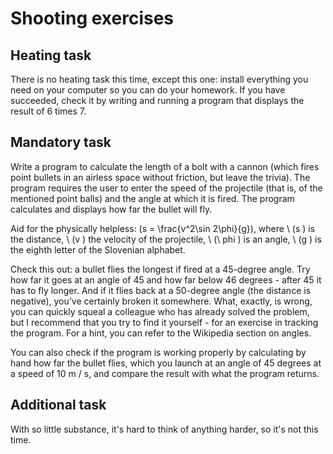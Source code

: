 # Shooting exercises
## Heating task
There is no heating task this time, except this one: install everything you need on your computer so you can do your homework. If you have succeeded, check it by writing and running a program that displays the result of  6 times 7.

## Mandatory task
Write a program to calculate the length of a bolt with a cannon (which fires point bullets in an airless space without friction, but leave the trivia). The program requires the user to enter the speed of the projectile (that is, of the mentioned point balls) and the angle at which it is fired. The program calculates and displays how far the bullet will fly.

Aid for the physically helpless: \(s = \frac{v^2\sin 2\phi}{g}\), where \ (s \) is the distance, \ (v \) the velocity of the projectile, \ (\ phi \) is an angle, \ (g \) is the eighth letter of the Slovenian alphabet.

Check this out: a bullet flies the longest if fired at a 45-degree angle. Try how far it goes at an angle of 45 and how far below 46 degrees - after 45 it has to fly longer. And if it flies back at a 50-degree angle (the distance is negative), you’ve certainly broken it somewhere. What, exactly, is wrong, you can quickly squeal a colleague who has already solved the problem, but I recommend that you try to find it yourself - for an exercise in tracking the program. For a hint, you can refer to the Wikipedia section on angles.

You can also check if the program is working properly by calculating by hand how far the bullet flies, which you launch at an angle of 45 degrees at a speed of 10 m / s, and compare the result with what the program returns.

## Additional task
With so little substance, it's hard to think of anything harder, so it's not this time.
